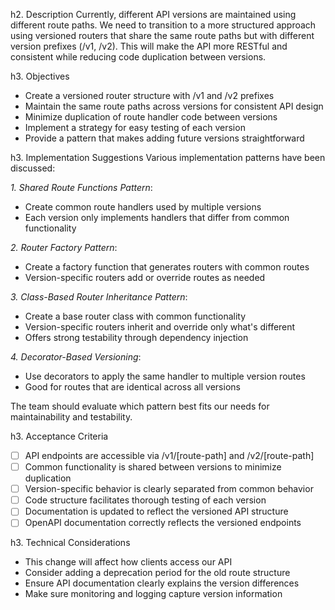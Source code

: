 h2. Description
Currently, different API versions are maintained using different route paths. We need to transition to a more structured approach using versioned routers that share the same route paths but with different version prefixes (/v1, /v2). This will make the API more RESTful and consistent while reducing code duplication between versions.

h3. Objectives
* Create a versioned router structure with /v1 and /v2 prefixes
* Maintain the same route paths across versions for consistent API design
* Minimize duplication of route handler code between versions
* Implement a strategy for easy testing of each version
* Provide a pattern that makes adding future versions straightforward

h3. Implementation Suggestions
Various implementation patterns have been discussed:

*1. Shared Route Functions Pattern*:
* Create common route handlers used by multiple versions
* Each version only implements handlers that differ from common functionality

*2. Router Factory Pattern*:
* Create a factory function that generates routers with common routes
* Version-specific routers add or override routes as needed

*3. Class-Based Router Inheritance Pattern*:
* Create a base router class with common functionality
* Version-specific routers inherit and override only what's different
* Offers strong testability through dependency injection

*4. Decorator-Based Versioning*:
* Use decorators to apply the same handler to multiple version routes
* Good for routes that are identical across all versions

The team should evaluate which pattern best fits our needs for maintainability and testability.

h3. Acceptance Criteria
* [ ] API endpoints are accessible via /v1/[route-path] and /v2/[route-path]
* [ ] Common functionality is shared between versions to minimize duplication
* [ ] Version-specific behavior is clearly separated from common behavior
* [ ] Code structure facilitates thorough testing of each version
* [ ] Documentation is updated to reflect the versioned API structure
* [ ] OpenAPI documentation correctly reflects the versioned endpoints

h3. Technical Considerations
* This change will affect how clients access our API
* Consider adding a deprecation period for the old route structure
* Ensure API documentation clearly explains the version differences
* Make sure monitoring and logging capture version information